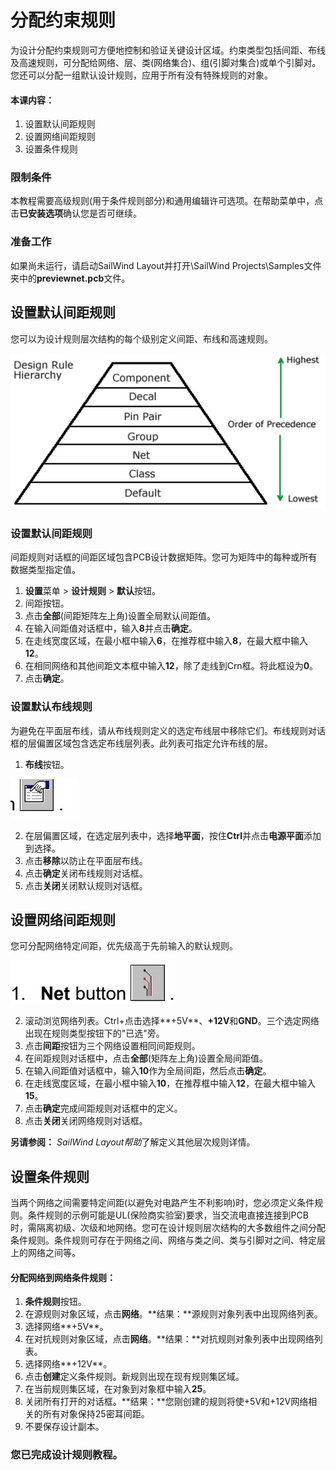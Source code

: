 # 分配约束规则

为设计分配约束规则可方便地控制和验证关键设计区域。约束类型包括间距、布线及高速规则，可分配给网络、层、类(网络集合)、组(引脚对集合)或单个引脚对。您还可以分配一组默认设计规则，应用于所有没有特殊规则的对象。

#### 本课内容：

1. 设置默认间距规则
2. 设置网络间距规则
3. 设置条件规则

### 限制条件

本教程需要高级规则(用于条件规则部分)和通用编辑许可选项。在帮助菜单中，点击**已安装选项**确认您是否可继续。

### 准备工作

如果尚未运行，请启动SailWind Layout并打开\SailWind Projects\Samples文件夹中的**previewnet.pcb**文件。

## 设置默认间距规则

您可以为设计规则层次结构的每个级别定义间距、布线和高速规则。

![](/layout/tutorial/5/_page_0_Figure_12.jpeg)

### 设置默认间距规则

间距规则对话框的间距区域包含PCB设计数据矩阵。您可为矩阵中的每种或所有数据类型指定值。

1. **设置**菜单 > **设计规则** > **默认**按钮。
2. 间距按钮。
3. 点击**全部**(间距矩阵左上角)设置全局默认间距值。
4. 在输入间距值对话框中，输入**8**并点击**确定**。
5. 在走线宽度区域，在最小框中输入**6**，在推荐框中输入**8**，在最大框中输入**12**。
6. 在相同网络和其他间距文本框中输入**12**，除了走线到Crn框。将此框设为**0**。
7. 点击**确定**。

### 设置默认布线规则

为避免在平面层布线，请从布线规则定义的选定布线层中移除它们。布线规则对话框的层偏置区域包含选定布线层列表。此列表可指定允许布线的层。

1. **布线**按钮。

![](/layout/tutorial/5/_page_1_Picture_10.jpeg)

2. 在层偏置区域，在选定层列表中，选择**地平面**，按住**Ctrl**并点击**电源平面**添加到选择。
3. 点击**移除**以防止在平面层布线。
4. 点击**确定**关闭布线规则对话框。
5. 点击**关闭**关闭默认规则对话框。

## 设置网络间距规则

您可分配网络特定间距，优先级高于先前输入的默认规则。

![](/layout/tutorial/5/_page_1_Picture_17.jpeg)

2. 滚动浏览网络列表。Ctrl+点击选择**+5V**、**+12V**和**GND**。三个选定网络出现在规则类型按钮下的"已选"旁。
3. 点击**间距**按钮为三个网络设置相同间距规则。
4. 在间距规则对话框中，点击**全部**(矩阵左上角)设置全局间距值。
5. 在输入间距值对话框中，输入**10**作为全局间距，然后点击**确定**。
6. 在走线宽度区域，在最小框中输入**10**，在推荐框中输入**12**，在最大框中输入**15**。
7. 点击**确定**完成间距规则对话框中的定义。
8. 点击**关闭**关闭网络规则对话框。

**另请参阅：** *SailWind Layout帮助*了解定义其他层次规则详情。

## 设置条件规则

当两个网络之间需要特定间距(以避免对电路产生不利影响)时，您必须定义条件规则。条件规则的示例可能是UL(保险商实验室)要求，当交流电直接连接到PCB时，需隔离初级、次级和地网络。您可在设计规则层次结构的大多数组件之间分配条件规则。条件规则可存在于网络之间、网络与类之间、类与引脚对之间、特定层上的网络之间等。

#### 分配网络到网络条件规则：

1. **条件规则**按钮。
2. 在源规则对象区域，点击**网络**。**结果：**源规则对象列表中出现网络列表。
3. 选择网络**+5V**。
4. 在对抗规则对象区域，点击**网络**。**结果：**对抗规则对象列表中出现网络列表。
5. 选择网络**+12V**。
6. 点击**创建**定义条件规则。新规则出现在现有规则集区域。
7. 在当前规则集区域，在对象到对象框中输入**25**。
8. 关闭所有打开的对话框。**结果：**您刚创建的规则将使+5V和+12V网络相关的所有对象保持25密耳间距。
9. 不要保存设计副本。

### 您已完成设计规则教程。